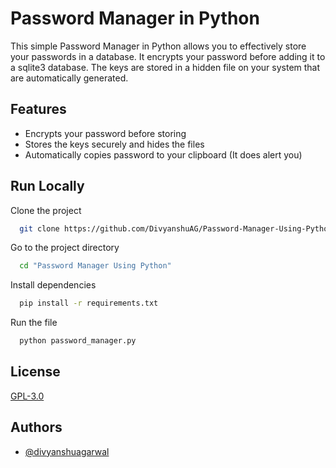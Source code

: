 
# Password Manager in Python

This simple Password Manager in Python allows you to effectively store your passwords in a database. It encrypts your password before adding it to a sqlite3 database. The keys are stored in a hidden file on your system that are automatically generated. 


## Features

- Encrypts your password before storing
- Stores the keys securely and hides the files
- Automatically copies password to your clipboard (It does alert you)


## Run Locally

Clone the project

```bash
  git clone https://github.com/DivyanshuAG/Password-Manager-Using-Python
```

Go to the project directory

```bash
  cd "Password Manager Using Python"
```

Install dependencies

```bash
  pip install -r requirements.txt
```

Run the file

```bash
  python password_manager.py
```


## License

[GPL-3.0](https://choosealicense.com/licenses/gpl-3.0/)


## Authors

- [@divyanshuagarwal](https://www.github.com/divyanshuag)

